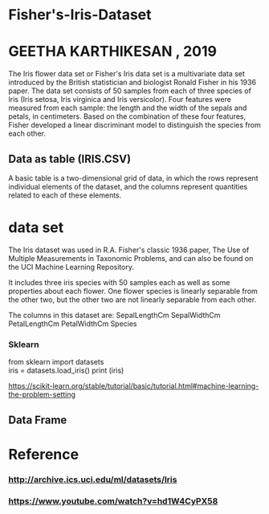 # Fisher's-Iris-Dataset
# GEETHA KARTHIKESAN , 2019
The Iris flower data set or
Fisher's Iris data set is a multivariate data set 
introduced by the British statistician and biologist Ronald Fisher in his 1936 paper.
The data set consists of 50 samples from each of three species of Iris (Iris setosa, Iris virginica and Iris versicolor). Four features were measured from each sample: the length and the width of the sepals and petals, in centimeters.
Based on the combination of these four features, Fisher developed a linear discriminant model to distinguish the species from each other.

## Data as table   (IRIS.CSV) ##

   A basic table is a two-dimensional grid of data, 
in which the rows represent individual elements of the dataset, 
and the columns represent quantities related to each of these elements.


# data set #
The Iris dataset was used in R.A. Fisher's classic 1936 paper, The Use of Multiple Measurements in Taxonomic Problems, and can also be found on the UCI Machine Learning Repository.

It includes three iris species with 50 samples each as well as some properties about each flower. One flower species is linearly separable from the other two, but the other two are not linearly separable from each other.

The columns in this dataset are:
SepalLengthCm
SepalWidthCm
PetalLengthCm
PetalWidthCm
Species

### Sklearn ###  

 from sklearn import datasets  
 iris = datasets.load_iris()
 print (iris)
    
https://scikit-learn.org/stable/tutorial/basic/tutorial.html#machine-learning-the-problem-setting

## Data Frame ## 




# Reference 
### http://archive.ics.uci.edu/ml/datasets/Iris
### https://www.youtube.com/watch?v=hd1W4CyPX58
